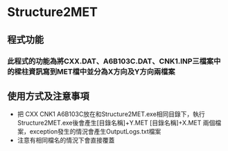 # Structure2MET

## 程式功能
### 此程式的功能為將CXX.DAT、A6B103C.DAT、CNK1.INP三檔案中的樑柱資訊寫到MET檔中並分為X方向及Y方向兩檔案

## 使用方式及注意事項
* 把 CXX CNK1 A6B103C放在和Structure2MET.exe相同目錄下，執行Structure2MET.exe後會產生[目錄名稱]+Y.MET [目錄名稱]+X.MET 兩個檔案，exception發生的情況會產生OutputLogs.txt檔案
* 注意有相同檔名的情況下會直接覆蓋

